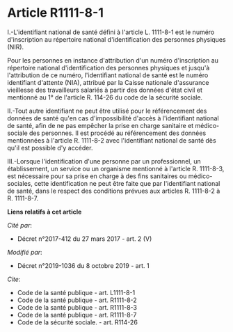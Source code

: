 # Article R1111-8-1

I.-L'identifiant national de santé défini à l'article L. 1111-8-1 est le numéro d'inscription au répertoire national
d'identification des personnes physiques (NIR). 

Pour les personnes en instance d'attribution d'un numéro d'inscription au répertoire national d'identification des personnes
physiques et jusqu'à l'attribution de ce numéro, l'identifiant national de santé est le numéro identifiant d'attente (NIA),
attribué par la Caisse nationale d'assurance vieillesse des travailleurs salariés à partir des données d'état civil et
mentionné au 1° de l'article R. 114-26 du code de la sécurité sociale. 

II.-Tout autre identifiant ne peut être utilisé pour le référencement des données de santé qu'en cas d'impossibilité d'accès
à l'identifiant national de santé, afin de ne pas empêcher la prise en charge sanitaire et médico-sociale des personnes. Il
est procédé au référencement des données mentionnées à l'article R. 1111-8-2 avec l'identifiant national de santé dès qu'il
est possible d'y accéder. 

III.-Lorsque l'identification d'une personne par un professionnel, un établissement, un service ou un organisme mentionné à
l'article R. 1111-8-3, est nécessaire pour sa prise en charge à des fins sanitaires ou médico-sociales, cette identification
ne peut être faite que par l'identifiant national de santé, dans le respect des conditions prévues aux articles R. 1111-8-2 à
R. 1111-8-7.

**Liens relatifs à cet article**

_Cité par_:

  - Décret n°2017-412 du 27 mars 2017 - art. 2 (V)

_Modifié par_:

  - Décret n°2019-1036 du 8 octobre 2019 - art. 1

_Cite_:

  - Code de la santé publique - art. L1111-8-1
  - Code de la santé publique - art. R1111-8-2
  - Code de la santé publique - art. R1111-8-3
  - Code de la santé publique - art. R1111-8-7
  - Code de la sécurité sociale. - art. R114-26

